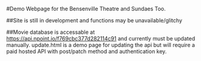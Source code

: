#Demo Webpage for the Bensenville Theatre and Sundaes Too.

##Site is still in development and functions may be unavailable/glitchy

##Movie database is accessable at https://api.npoint.io/f769cbc377d282114c91 and currently must be updated manually. 
update.html is a demo page for updating the api but will require a paid hosted API with post/patch method and authentication key.
